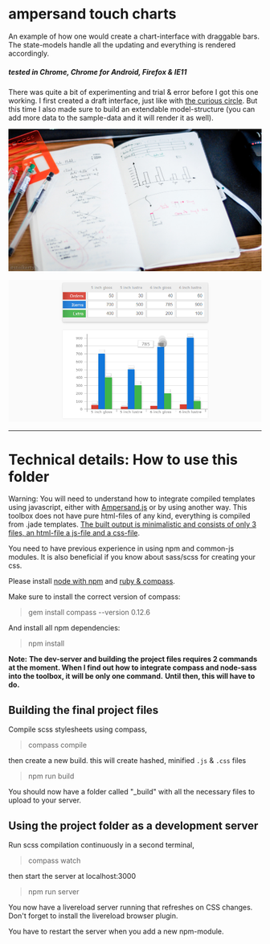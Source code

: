 ampersand touch charts
======================

An example of how one would create a chart-interface with draggable bars. The state-models handle all the updating and everything is rendered accordingly.

##### tested in Chrome, Chrome for Android, Firefox & IE11

There was quite a bit of experimenting and trial & error before I got this one working. I first created a draft interface, just like with [the curious circle](https://github.com/stoikerty/the-curious-circle). But this time I also made sure to build an extendable model-structure (you can add more data to the sample-data and it will render it as well).

![alt tag](https://github.com/stoikerty/ampersand-touch-charts/blob/master/footage/Slide-01.jpg)

![alt tag](https://github.com/stoikerty/ampersand-touch-charts/blob/master/footage/Slide-02.jpg)

---------------------

Technical details: How to use this folder
======================

Warning:
You will need to understand how to integrate compiled templates using javascript, either with [Ampersand.js](https://ampersandjs.com/) or by using another way. This toolbox does not have pure html-files of any kind, everything is compiled from .jade templates. [The built output is minimalistic and consists of only 3 files, an html-file a js-file and a css-file](http://read.humanjavascript.com/ch02-the-big-decision.html).

You need to have previous experience in using npm and common-js modules. It is also beneficial if you know about sass/scss for creating your css.

Please install [node with npm](http://nodejs.org/) and [ruby & compass](http://compass-style.org/install/).

Make sure to install the correct version of compass:
> gem install compass --version 0.12.6

And install all npm dependencies:
> npm install

**Note:**
**The dev-server and building the project files requires 2 commands at the moment. When I find out how to integrate compass and node-sass into the toolbox, it will be only one command.**
**Until then, this will have to do.**

Building the final project files
--------------------------------
Compile scss stylesheets using compass,
> compass compile

then create a new build. this will create hashed, minified `.js` & `.css` files
> npm run build

You should now have a folder called "_build" with all the necessary files to upload to your server.

Using the project folder as a development server
------------------------------------------------
Run scss compilation continuously in a second terminal,
> compass watch

then start the server at localhost:3000
> npm run server

You now have a livereload server running that refreshes on CSS changes. Don't forget to install the livereload browser plugin.

You have to restart the server when you add a new npm-module.
